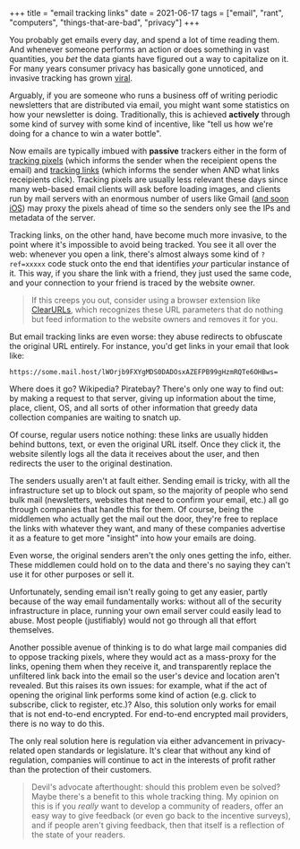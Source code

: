 +++
title = "email tracking links"
date = 2021-06-17
tags = ["email", "rant", "computers", "things-that-are-bad", "privacy"]
+++

You probably get emails every day, and spend a lot of time reading them. And
whenever someone performs an action or does something in vast quantities, you
_bet_ the data giants have figured out a way to capitalize on it. For many
years consumer privacy has basically gone unnoticed, and invasive tracking has
grown [viral][1]. <!--more-->

Arguably, if you are someone who runs a business off of writing periodic
newsletters that are distributed via email, you might want some statistics on
how your newsletter is doing. Traditionally, this is achieved **actively**
through some kind of survey with some kind of incentive, like "tell us how
we're doing for a chance to win a water bottle".

Now emails are typically imbued with **passive** trackers either in the form of
[tracking pixels][3] (which informs the sender when the receipient opens the
email) and [tracking links][4] (which informs the sender when AND what links
receipients click). Tracking pixels are usually less relevant these days since
many web-based email clients will ask before loading images, and clients run by
mail servers with an enormous number of users like Gmail ([and soon iOS][5])
may proxy the pixels ahead of time so the senders only see the IPs and metadata
of the server.

Tracking links, on the other hand, have become much more invasive, to the point
where it's impossible to avoid being tracked. You see it all over the web:
whenever you open a link, there's almost always some kind of `?ref=xxxxx` code
stuck onto the end that identifies _your_ particular instance of it. This way,
if you share the link with a friend, they just used the same code, and your
connection to your friend is traced by the website owner.

> If this creeps you out, consider using a browser extension like
> [ClearURLs][6], which recognizes these URL parameters that do nothing but
> feed information to the website owners and removes it for you.

But email tracking links are even worse: they abuse redirects to obfuscate the
original URL entirely. For instance, you'd get links in your email that look
like:

```
https://some.mail.host/lWOrjb9FXYgMDS0DADOsxAZEFPB99gHzmRQTe6OHBws=
```

Where does it go? Wikipedia? Piratebay? There's only one way to find out: by
making a request to that server, giving up information about the time, place,
client, OS, and all sorts of other information that greedy data collection
companies are waiting to snatch up.

Of course, regular users notice nothing: these links are usually hidden behind
buttons, text, or even the original URL itself. Once they click it, the website
silently logs all the data it receives about the user, and then redirects the
user to the original destination.

The senders usually aren't at fault either. Sending email is tricky, with all
the infrastructure set up to block out spam, so the majority of people who send
bulk mail (newsletters, websites that need to confirm your email, etc.) all go
through companies that handle this for them. Of course, being the middlemen who
actually get the mail out the door, they're free to replace the links with
whatever they want, and many of these companies advertise it as a feature to
get more "insight" into how your emails are doing.

Even worse, the original senders aren't the only ones getting the info, either.
These middlemen could hold on to the data and there's no saying they can't use
it for other purposes or sell it.

Unfortunately, sending email isn't really going to get any easier, partly
because of the way email fundamentally works: without all of the security
infrastructure in place, running your own email server could easily lead to
abuse. Most people (justifiably) would not go through all that effort
themselves.

Another possible avenue of thinking is to do what large mail companies did to
oppose tracking pixels, where they would act as a mass-proxy for the links,
opening them when they receive it, and transparently replace the unfiltered
link back into the email so the user's device and location aren't revealed. But
this raises its own issues: for example, what if the act of opening the
original link performs some kind of action (e.g. click to subscribe, click to
register, etc.)? Also, this solution only works for email that is not
end-to-end encrypted. For end-to-end encrypted mail providers, there is no way
to do this.

The only real solution here is regulation via either advancement in
privacy-related open standards or legislature. It's clear that without any kind
of regulation, companies will continue to act in the interests of profit rather
than the protection of their customers.

> Devil's advocate afterthought: should this problem even be solved? Maybe
> there's a benefit to this whole tracking thing. My opinion on this is if you
> _really_ want to develop a community of readers, offer an easy way to give
> feedback (or even go back to the incentive surveys), and if people aren't
> giving feedback, then that itself is a reflection of the state of your
> readers.

[1]: https://www.wired.com/story/how-email-open-tracking-quietly-took-over-the-web/
[3]: https://en.wikipedia.org/wiki/Web_beacon
[4]: https://en.wikipedia.org/wiki/Click_tracking
[5]: https://www.apple.com/newsroom/2021/06/apple-advances-its-privacy-leadership-with-ios-15-ipados-15-macos-monterey-and-watchos-8
[6]: https://gitlab.com/KevinRoebert/ClearUrls
